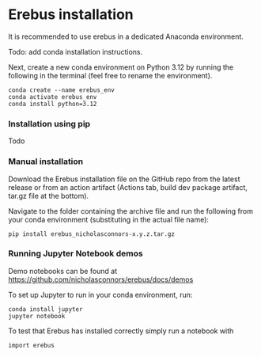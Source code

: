 # Erebus installation

It is recommended to use erebus in a dedicated Anaconda environment.

Todo: add conda installation instructions.

Next, create a new conda environment on Python 3.12 by running the following in the terminal (feel free to rename the environment).

```
conda create --name erebus_env
conda activate erebus_env
conda install python=3.12
```

### Installation using pip

Todo

### Manual installation

Download the Erebus installation file on the GitHub repo from the latest release or from an action artifact (Actions tab, build dev package artifact, tar.gz file at the bottom).

Navigate to the folder containing the archive file and run the following from your conda environment (substituting in the actual file name):

```
pip install erebus_nicholasconnors-x.y.z.tar.gz
```

### Running Jupyter Notebook demos

Demo notebooks can be found at https://github.com/nicholasconnors/erebus/docs/demos

To set up Jupyter to run in your conda environment, run:

```
conda install jupyter
jupyter notebook
```

To test that Erebus has installed correctly simply run a notebook with

```
import erebus
```
